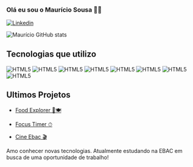 ### Olá eu sou o Maurício Sousa 🖐🏽
[![Linkedin](https://img.shields.io/badge/LinkedIn-0077B5?style=for-the-badge&logo=linkedin&logoColor=white)](linkedin.com/in/mauricio-sousa-38638417b)


![Maurício GitHub stats](https://github-readme-stats.vercel.app/api?username=Mauriciosouza8989&show_icons=true&theme=tokyonight)

## Tecnologias que utilizo
<div style="display: inline-block">
    <img align="center" alt="HTML5" src="https://img.shields.io/badge/HTML5-E34F26?style=for-the-badge&logo=html5&logoColor=white" />
    <img align="center" alt="HTML5" src="https://img.shields.io/badge/CSS3-1572B6?style=for-the-badge&logo=css3&logoColor=white" />
    <img align="center" alt="HTML5" src="https://img.shields.io/badge/Sass-CC6699?style=for-the-badge&logo=sass&logoColor=white" />
     <img align="center" alt="HTML5" src="https://img.shields.io/badge/Bootstrap-563D7C?style=for-the-badge&logo=bootstrap&logoColor=white" />
    <img align="center" alt="HTML5" src="https://img.shields.io/badge/React-20232A?style=for-the-badge&logo=react&logoColor=61DAFB" />
    <img align="center" alt="HTML5" src="https://img.shields.io/badge/styled--components-DB7093?style=for-the-badge&logo=styled-components&logoColor=white" />
    <img align="center" alt="HTML5" src="https://img.shields.io/badge/JavaScript-F7DF1E?style=for-the-badge&logo=javascript&logoColor=black" />
    <img align="center" alt="HTML5" src="https://img.shields.io/badge/Node.js-43853D?style=for-the-badge&logo=node.js&logoColor=white" />
     
</div>

<br/>

## Ultimos Projetos
- [Food Explorer 🍔🍽](https://front-food-explorer.netlify.app/)

- [Focus Timer ⏱](https://foccus-timer.netlify.app)

- [Cine Ebac 🎬](https://cine-ebac.vercel.app/)

Amo conhecer novas tecnologias. Atualmente estudando na EBAC em busca de uma oportunidade de trabalho!
 
